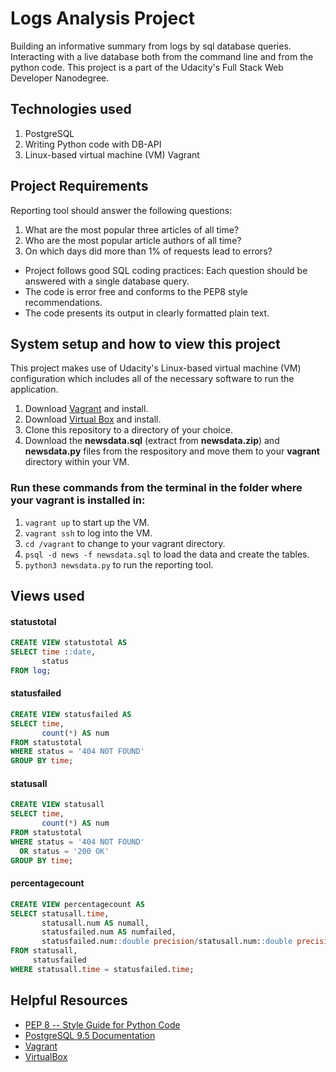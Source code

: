 # Logs Analysis Project
Building an informative summary from logs by sql database queries. Interacting with a live database both from the command line and from the python code. This project is a part of the Udacity's Full Stack Web Developer Nanodegree.

## Technologies used
1. PostgreSQL
2. Writing Python code with DB-API
3. Linux-based virtual machine (VM) Vagrant

## Project Requirements
Reporting tool should answer the following questions:
1. What are the most popular three articles of all time?
2. Who are the most popular article authors of all time?
3. On which days did more than 1% of requests lead to errors?

* Project follows good SQL coding practices: Each question should be answered with a single database query.  
* The code is error free and conforms to the PEP8 style recommendations.
* The code presents its output in clearly formatted plain text.

## System setup and how to view this project
This project makes use of Udacity's Linux-based virtual machine (VM) configuration which includes all of the necessary software to run the application.
1. Download [Vagrant](https://www.vagrantup.com/) and install.
2. Download [Virtual Box](https://www.virtualbox.org/) and install. 
3. Clone this repository to a directory of your choice.
4. Download the **newsdata.sql** (extract from **newsdata.zip**) and **newsdata.py** files from the respository and move them to your **vagrant** directory within your VM.

### Run these commands from the terminal in the folder where your vagrant is installed in: 
1. ```vagrant up``` to start up the VM.
2. ```vagrant ssh``` to log into the VM.
3. ```cd /vagrant``` to change to your vagrant directory.
4. ```psql -d news -f newsdata.sql``` to load the data and create the tables.
5. ```python3 newsdata.py``` to run the reporting tool.

## Views used
#### statustotal
````sql
CREATE VIEW statustotal AS
SELECT time ::date,
       status
FROM log;
````
#### statusfailed
````sql
CREATE VIEW statusfailed AS
SELECT time,
       count(*) AS num
FROM statustotal
WHERE status = '404 NOT FOUND'
GROUP BY time;
````
#### statusall
````sql
CREATE VIEW statusall
SELECT time,
       count(*) AS num
FROM statustotal
WHERE status = '404 NOT FOUND'
  OR status = '200 OK'
GROUP BY time;
````
#### percentagecount
````sql
CREATE VIEW percentagecount AS
SELECT statusall.time,
       statusall.num AS numall,
       statusfailed.num AS numfailed,
       statusfailed.num::double precision/statusall.num::double precision * 100 AS percentagefailed
FROM statusall,
     statusfailed
WHERE statusall.time = statusfailed.time;
````

## Helpful Resources
* [PEP 8 -- Style Guide for Python Code](https://www.python.org/dev/peps/pep-0008/)
* [PostgreSQL 9.5 Documentation](https://www.postgresql.org/docs/9.5/static/index.html)
* [Vagrant](https://www.vagrantup.com/downloads)
* [VirtualBox](https://www.virtualbox.org/wiki/Downloads)